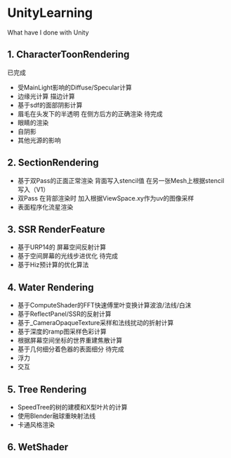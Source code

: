 # UnityLearning
What have I done with Unity

## 1. CharacterToonRendering
已完成
- 受MainLight影响的Diffuse/Specular计算
- 边缘光计算 描边计算
- 基于sdf的面部阴影计算
- 眉毛在头发下的半透明 在侧方后方的正确渲染
待完成
- 眼睛的渲染
- 自阴影
- 其他光源的影响


## 2. SectionRendering

- 基于双Pass的正面正常渲染 背面写入stencil值 在另一张Mesh上根据stencil写入（V1）
- 双Pass 在背部渲染时 加入根据ViewSpace.xy作为uv的图像采样
- 表面程序化流星渲染

## 3. SSR RenderFeature
- 基于URP14的 屏幕空间反射计算
- 基于空间屏幕的光线步进优化
待完成
- 基于Hiz预计算的优化算法

## 4. Water Rendering
- 基于ComputeShader的FFT快速傅里叶变换计算波浪/法线/白沫
- 基于ReflectPanel/SSR的反射计算
- 基于_CameraOpaqueTexture采样和法线扰动的折射计算
- 基于深度的ramp图采样色彩计算
- 根据屏幕空间坐标的世界重建焦散计算
- 基于几何细分着色器的表面细分
待完成
- 浮力
- 交互

## 5. Tree Rendering

- SpeedTree的树的建模和X型叶片的计算
- 使用Blender融球重映射法线
- 卡通风格渲染

## 6. WetShader



